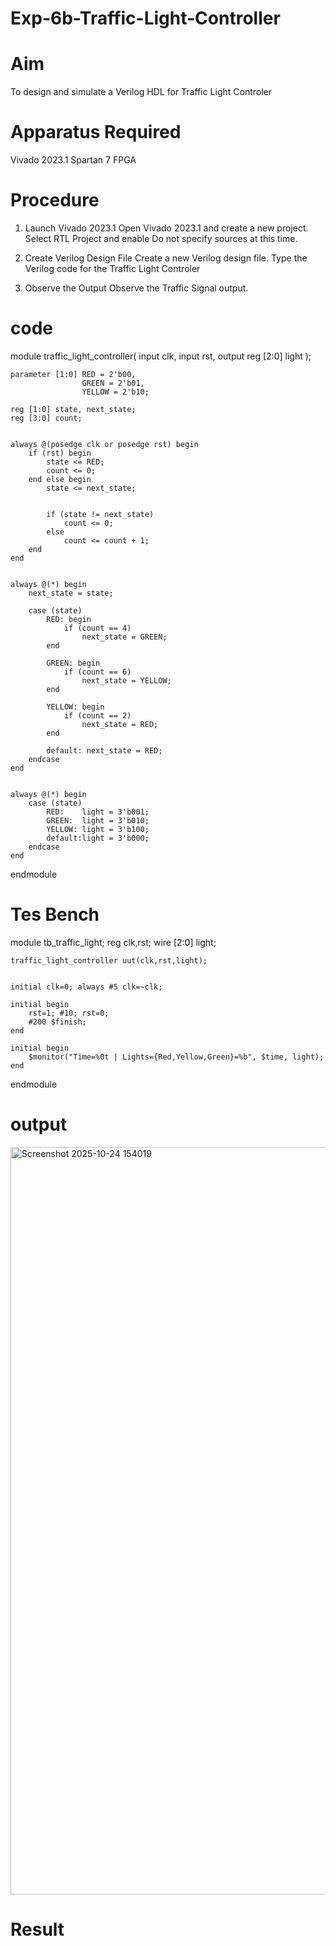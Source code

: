 # Exp-6b-Traffic-Light-Controller
# Aim
To design and simulate a Verilog HDL for Traffic Light Controler

# Apparatus Required
Vivado 2023.1
Spartan 7 FPGA
# Procedure
1. Launch Vivado 2023.1
Open Vivado 2023.1 and create a new project.
Select RTL Project and enable Do not specify sources at this time.
2. Create Verilog Design File
Create a new Verilog design file.
Type the Verilog code for the Traffic Light Controler

3. Observe the Output
Observe the Traffic Signal output.

# code
module traffic_light_controller(
    input clk, 
    input rst,
    output reg [2:0] light
);

    
    parameter [1:0] RED = 2'b00, 
                    GREEN = 2'b01, 
                    YELLOW = 2'b10;

    reg [1:0] state, next_state;
    reg [3:0] count;

   
    always @(posedge clk or posedge rst) begin
        if (rst) begin
            state <= RED;
            count <= 0;
        end else begin
            state <= next_state;
            
            
            if (state != next_state)
                count <= 0;
            else
                count <= count + 1;
        end
    end

    
    always @(*) begin
        next_state = state; 

        case (state)
            RED: begin
                if (count == 4) 
                    next_state = GREEN;
            end

            GREEN: begin
                if (count == 6) 
                    next_state = YELLOW;
            end

            YELLOW: begin
                if (count == 2) 
                    next_state = RED;
            end

            default: next_state = RED;
        endcase
    end

   
    always @(*) begin
        case (state)
            RED:    light = 3'b001; 
            GREEN:  light = 3'b010; 
            YELLOW: light = 3'b100; 
            default:light = 3'b000;
        endcase
    end
endmodule

# Tes Bench
module tb_traffic_light;
    reg clk,rst;
    wire [2:0] light;

    traffic_light_controller uut(clk,rst,light);

    
    initial clk=0; always #5 clk=~clk;

    initial begin
        rst=1; #10; rst=0;
        #200 $finish;   
    end

    initial begin
        $monitor("Time=%0t | Lights={Red,Yellow,Green}=%b", $time, light);
    end
endmodule

# output

<img width="1914" height="1196" alt="Screenshot 2025-10-24 154019" src="https://github.com/user-attachments/assets/be3bb065-4fa4-4a17-b966-4d87bc15ece6" />

# Result




